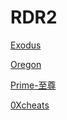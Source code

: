 # RDR2
[Exodus](recommend/rdr2/exodus.md)

[Oregon](recommend/rdr2/Oregon.md)

[Prime-至尊](recommend/rdr2/prime.md)

[0Xcheats](recommend/rdr2/oxcheats.md)